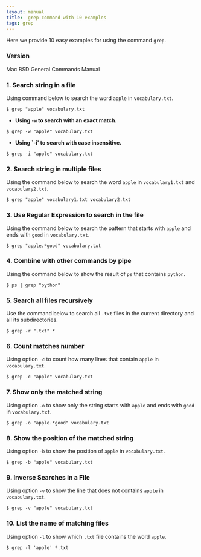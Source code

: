 ```yaml
---
layout: manual
title:  grep command with 10 examples
tags: grep
---
```


Here we provide 10 easy examples for using the command `grep`.

### Version
Mac BSD General Commands Manual

### 1. Search string in a file
Using command below to search the word `apple` in `vocabulary.txt`.

```
$ grep "apple" vocabulary.txt
```

- **Using `-w` to search with an exact match.**
```
$ grep -w "apple" vocabulary.txt
```
- **Using `-i' to search with case insensitive.**
 ```
$ grep -i "apple" vocabulary.txt
```

### 2. Search string in multiple files

Using the command below to search the word `apple` in `vocabulary1.txt` and `vocabulary2.txt`.

```
$ grep "apple" vocabulary1.txt vocabulary2.txt
```

### 3. Use Regular Expression to search in the file

Using the command below to search the pattern that starts with `apple` and ends with `good` in `vocabulary.txt`.
```
$ grep "apple.*good" vocabulary.txt
```

### 4. Combine with other commands by pipe

Using the command below to show the result of `ps` that contains `python`.

```
$ ps | grep "python"
```

### 5. Search all files recursively

Use the command below to search all `.txt` files in the current directory and all its subdirectories.
```
$ grep -r ".txt" *
```

### 6. Count matches number

Using option `-c` to count how many lines that contain `apple` in `vocabulary.txt`.

```
$ grep -c "apple" vocabulary.txt
```


### 7. Show only the matched string

Using option `-o` to show only the string starts with `apple` and ends with `good` in `vocabulary.txt`.
```
$ grep -o "apple.*good" vocabulary.txt
```

### 8. Show the position of the matched string

Using option `-b` to show the position of `apple` in `vocabulary.txt`.
```
$ grep -b "apple" vocabulary.txt
```


### 9. Inverse Searches in a File

Using option `-v` to show the line that does not contains `apple` in `vocabulary.txt`.

```
$ grep -v "apple" vocabulary.txt
```

### 10. List the name of matching files

Using option `-l` to show which `.txt` file contains the word `apple`.

```
$ grep -l 'apple' *.txt
```
